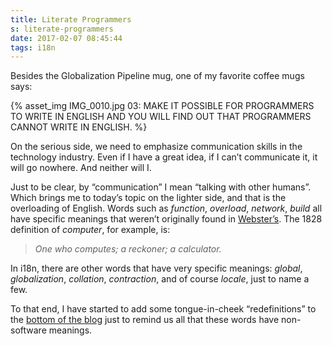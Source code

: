 ```yaml
---
title: Literate Programmers
s: literate-programmers
date: 2017-02-07 08:45:44
tags: i18n
---
```


Besides the Globalization Pipeline mug, one of my favorite coffee mugs says:

{% asset_img IMG_0010.jpg 03: MAKE IT POSSIBLE FOR PROGRAMMERS TO WRITE IN ENGLISH AND YOU WILL FIND OUT THAT PROGRAMMERS CANNOT WRITE IN ENGLISH. %}

On the serious side, we need to emphasize communication skills in the technology industry. Even if I have a great idea, if I can’t communicate it, it will go nowhere. And neither will I.

Just to be clear, by “communication” I mean “talking with other humans”. Which brings me to today’s topic on the lighter side, and that is the overloading of English.
Words such as _function_, _overload_, _network_, _build_ all have specific meanings that weren’t originally found in [Webster’s](https://en.wikipedia.org/wiki/Webster's_Dictionary#First_edition_1828).
The 1828 definition of _computer_, for example, is:

> _One who computes; a reckoner; a calculator._

In i18n, there are other words that have very specific meanings: _global_, _globalization_, _collation_, _contraction_, and of course _locale_, just to name a few. 

To that end, I have started to add some tongue-in-cheek “redefinitions” to the [bottom of the blog](#rdfooter) just to remind us all that these words have non-software meanings.

